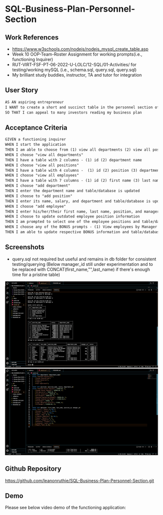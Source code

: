 # SQL-Business-Plan-Personnel-Section

## Work References
* <a href="hhttps://www.w3schools.com/nodejs/nodejs_mysql_create_table.asp">https://www.w3schools.com/nodejs/nodejs_mysql_create_table.asp</a>
* Week 10 OOP-Team-Roster Assignment for working prompts(i.e., functioning Inquirer)
* RUT-VIRT-FSF-PT-06-2022-U-LOLC/12-SQL/01-Activities/ for testing/working mySQL (i.e., schema.sql, query.sql, query.sql)
* My brilliant study buddies, instructor, TA and tutor for integration

## User Story

```md
AS AN aspiring entrepreneur
I WANT to create a short and succinct table in the personnel section of my business plan that shows the departments and employees I need to run a successful business
SO THAT I can appeal to many investors reading my business plan
```

## Acceptance Criteria

```md
GIVEN a functioning inquirer
WHEN I start the application
THEN I am able to choose from (1) view all departments (2) view all positions (3) view all employees (4) add department (5) add position (6) add employee (7) update to revise any outdated employee information [possibly (8)-(14) BONUS prompts]
WHEN I choose "view all departments" 
THEN I have a table with 2 columns - (1) id (2) department name
WHEN I choose "view all positions"
THEN I have a table with 4 columns -  (1) id (2) position (3) department (4) salary
WHEN I choose "view all employees"
THEN I have a table with 7 columns - (1) id (2) first name (3) last name (4) position (5) department (6) salary (7) manager
WHEN I choose "add department"
THEN I enter the department name and table/database is updated
WHEN I choose to "add position"
THEN I enter its name, salary, and department and table/database is updated
WHEN I choose "add employee"
THEN I enter his/her/their first name, last name, position, and manager and table/database is updated
WHEN I choose to update outdated employee position information
THEN I am prompted to select one of the employee positions and table/database is updated
WHEN I choose any of the BONUS prompts - (1) View employees by Manager (2) View employees by Department (3) Delete Department (4) Delete Position (5) Delete Employee (6) Update Manager Position (7) Sum of Salaries 
THEN I am able to update respective BONUS information and table/database is updated
```
## Screenshots
* query.sql not required but useful and remains in db folder for consistent testing/querying (Below manager_id still under experimentation and to be replaced with CONCAT(first_name,"",last_name) if there's enough time for a pristine table)
 <img src="./Assets/Screen%20Shot%202022-09-14%20at%208.02.44%20PM%20(2).png">
 <img src="./Assets/Screen%20Shot%202022-09-14%20at%208.03.20%20PM%20(2).png">

## Github Repository
<a href="https://github.com/leanonruthie/SQL-Business-Plan-Personnel-Section.git">https://github.com/leanonruthie/SQL-Business-Plan-Personnel-Section.git</a>

## Demo
Please see below video demo of the functioning application:



